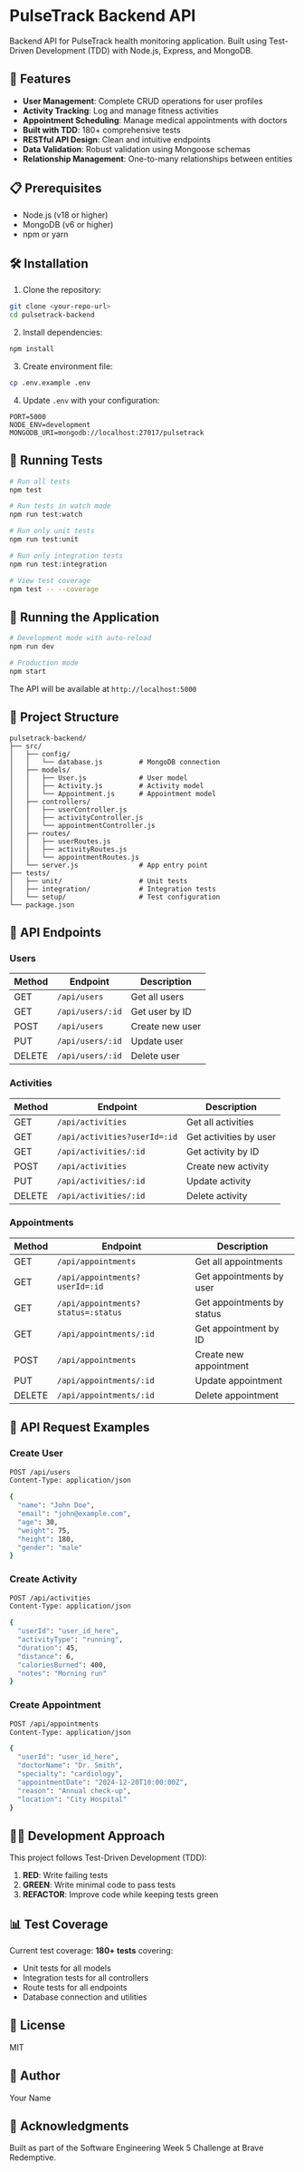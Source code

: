 # PulseTrack Backend API

Backend API for PulseTrack health monitoring application. Built using Test-Driven Development (TDD) with Node.js, Express, and MongoDB.

## 🚀 Features

- **User Management**: Complete CRUD operations for user profiles
- **Activity Tracking**: Log and manage fitness activities
- **Appointment Scheduling**: Manage medical appointments with doctors
- **Built with TDD**: 180+ comprehensive tests
- **RESTful API Design**: Clean and intuitive endpoints
- **Data Validation**: Robust validation using Mongoose schemas
- **Relationship Management**: One-to-many relationships between entities

## 📋 Prerequisites

- Node.js (v18 or higher)
- MongoDB (v6 or higher)
- npm or yarn

## 🛠️ Installation

1. Clone the repository:
```bash
git clone <your-repo-url>
cd pulsetrack-backend
```

2. Install dependencies:
```bash
npm install
```

3. Create environment file:
```bash
cp .env.example .env
```

4. Update `.env` with your configuration:
```env
PORT=5000
NODE_ENV=development
MONGODB_URI=mongodb://localhost:27017/pulsetrack
```

## 🧪 Running Tests
```bash
# Run all tests
npm test

# Run tests in watch mode
npm run test:watch

# Run only unit tests
npm run test:unit

# Run only integration tests
npm run test:integration

# View test coverage
npm test -- --coverage
```

## 🏃 Running the Application
```bash
# Development mode with auto-reload
npm run dev

# Production mode
npm start
```

The API will be available at `http://localhost:5000`

## 📁 Project Structure
```
pulsetrack-backend/
├── src/
│   ├── config/
│   │   └── database.js         # MongoDB connection
│   ├── models/
│   │   ├── User.js             # User model
│   │   ├── Activity.js         # Activity model
│   │   └── Appointment.js      # Appointment model
│   ├── controllers/
│   │   ├── userController.js
│   │   ├── activityController.js
│   │   └── appointmentController.js
│   ├── routes/
│   │   ├── userRoutes.js
│   │   ├── activityRoutes.js
│   │   └── appointmentRoutes.js
│   └── server.js               # App entry point
├── tests/
│   ├── unit/                   # Unit tests
│   ├── integration/            # Integration tests
│   └── setup/                  # Test configuration
└── package.json
```

## 🔗 API Endpoints

### Users

| Method | Endpoint | Description |
|--------|----------|-------------|
| GET | `/api/users` | Get all users |
| GET | `/api/users/:id` | Get user by ID |
| POST | `/api/users` | Create new user |
| PUT | `/api/users/:id` | Update user |
| DELETE | `/api/users/:id` | Delete user |

### Activities

| Method | Endpoint | Description |
|--------|----------|-------------|
| GET | `/api/activities` | Get all activities |
| GET | `/api/activities?userId=:id` | Get activities by user |
| GET | `/api/activities/:id` | Get activity by ID |
| POST | `/api/activities` | Create new activity |
| PUT | `/api/activities/:id` | Update activity |
| DELETE | `/api/activities/:id` | Delete activity |

### Appointments

| Method | Endpoint | Description |
|--------|----------|-------------|
| GET | `/api/appointments` | Get all appointments |
| GET | `/api/appointments?userId=:id` | Get appointments by user |
| GET | `/api/appointments?status=:status` | Get appointments by status |
| GET | `/api/appointments/:id` | Get appointment by ID |
| POST | `/api/appointments` | Create new appointment |
| PUT | `/api/appointments/:id` | Update appointment |
| DELETE | `/api/appointments/:id` | Delete appointment |

## 📝 API Request Examples

### Create User
```bash
POST /api/users
Content-Type: application/json

{
  "name": "John Doe",
  "email": "john@example.com",
  "age": 30,
  "weight": 75,
  "height": 180,
  "gender": "male"
}
```

### Create Activity
```bash
POST /api/activities
Content-Type: application/json

{
  "userId": "user_id_here",
  "activityType": "running",
  "duration": 45,
  "distance": 6,
  "caloriesBurned": 400,
  "notes": "Morning run"
}
```

### Create Appointment
```bash
POST /api/appointments
Content-Type: application/json

{
  "userId": "user_id_here",
  "doctorName": "Dr. Smith",
  "specialty": "cardiology",
  "appointmentDate": "2024-12-20T10:00:00Z",
  "reason": "Annual check-up",
  "location": "City Hospital"
}
```

## 🧑‍💻 Development Approach

This project follows Test-Driven Development (TDD):

1. **RED**: Write failing tests
2. **GREEN**: Write minimal code to pass tests
3. **REFACTOR**: Improve code while keeping tests green

## 📊 Test Coverage

Current test coverage: **180+ tests** covering:
- Unit tests for all models
- Integration tests for all controllers
- Route tests for all endpoints
- Database connection and utilities



## 📄 License

MIT

## 👤 Author

Your Name

## 🙏 Acknowledgments

Built as part of the Software Engineering Week 5 Challenge at Brave Redemptive.